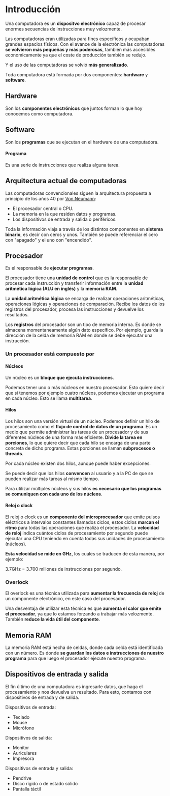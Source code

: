 # Introducción

Una computadora es un **dispositvo electrónico** capaz de procesar enormes secuencias de instrucciones muy velozmente.

Las computadoras eran utilizadas para fines específicos y ocupaban grandes espacios físicos. Con el avance de la electrónica las computadoras **se volvieron más pequeñas y más poderosas**, también más accesibles economicamente ya que el coste de producción también se redujo.

Y el uso de las computadoras se volvió **más generalizado**.

Toda computadora está formada por dos componentes: **hardware** y **software**.

## Hardware

Son los **componentes electrónicos** que juntos forman lo que hoy conocemos como computadora.

## Software

Son los **programas** que se ejecutan en el hardware de una computadora.

#### Programa
Es una serie de instrucciones que realiza alguna tarea.

## Arquitectura actual de computadoras

Las computadoras convencionales siguen la arquitectura propuesta a principio de los años 40 por [Von Neumann](https://es.wikipedia.org/wiki/Arquitectura_de_Von_Neumann):

- El procesador central o CPU.
- La memoria en la que residen datos y programas.
- Los dispositivos de entrada y salida o periféricos.

Toda la información viaja a través de los distintos componentes en **sistema binario**, es decir con ceros y unos. También se puede referenciar el cero con "apagado" y el uno con "encendido".

## Procesador

Es el responsable de **ejecutar programas**.

El procesador tiene una **unidad de control** que es la responsable de procesar cada instrucción y transferir información entre la **unidad aritmética lógica (ALU en inglés)** y la **memoria RAM**.

La **unidad aritmética lógica** se encarga de realizar operaciones aritméticas, operaciones lógicas y operaciones de comparación. Recibe los datos de los registros del procesador, procesa las instrucciones y devuelve los resultados.

Los **registros** del procesador son un tipo de memoria interna. Es donde se almacena momentaneamente algún dato específico. Por ejemplo, guarda la dirección de la celda de memoria RAM en donde se debe ejecutar una instrucción.

### Un procesador está compuesto por

#### Núcleos

Un núcleo es un **bloque que ejecuta instrucciones**.

Podemos tener uno o más núcleos en nuestro procesador. Esto quiere decir que si tenemos por ejemplo cuatro núcleos, podemos ejecutar un programa en cada núcleo. Esto se llama **multitarea**.

#### Hilos

Los hilos son una versión virtual de un núcleo. Podemos definir un hilo de procesamiento como el **flujo de control de datos de un programa**. Es un medio que permite administrar las tareas de un procesador y de sus diferentes núcleos de una forma más eficiente. **Divide la tarea en porciones**, lo que quiere decir que cada hilo se encarga de una parte concreta de dicho programa. Estas porciones se llaman **subprocesos o threads**.

Por cada núcleo existen dos hilos, aunque puede haber excepciones.

Se puede decir que los hilos **convencen** al usuario y a la PC de que se pueden realizar más tareas al mismo tiempo.

Para utilizar múltiples núcleos y sus hilos **es necesario que los programas se comuniquen con cada uno de los núcleos**.

#### Reloj o clock

El reloj o clock es un **componente del microprocesador** que emite pulsos eléctricos a intervalos constantes llamados ciclos, estos ciclos **marcan el ritmo** para todas las operaciones que realiza el procesador. La **velocidad de reloj** indica cuántos ciclos de procesamiento por segundo puede ejecutar una CPU teniendo en cuenta todas sus unidades de procesamiento (núcleos).

**Esta velocidad se mide en GHz**, los cuales  se traducen de esta manera, por ejemplo:

3.7GHz = 3.700 millones de instrucciones por segundo.

### Overlock

El overlock es una técnica utilizada para **aumentar la frecuencia de reloj** de un componente electrónico, en este caso del procesador.

Una desventaja de utilizar esta técnica es que **aumenta el calor que emite el procesador**, ya que lo estamos forzando a trabajar más velozmente. También **reduce la vida útil del componente**.

## Memoria RAM

La memoria RAM está hecha de celdas, donde cada celda está identificada con un número. Es donde **se guardan los datos e instrucciones de nuestro programa** para que luego el procesador ejecute nuestro programa.

## Dispositivos de entrada y salida

El fin último de una computadora es ingresarle datos, que haga el procesamiento
y nos devuelva un resultado. Para esto, contamos con dispositivos de entrada y de salida.

Dispositivos de entrada:

- Teclado
- Mouse
- Micrófono

Dispositivos de salida:

- Monitor
- Auriculares
- Impresora

Dispositivos de entrada y salida:

- Pendrive
- Disco rígido o de estado sólido
- Pantalla táctil